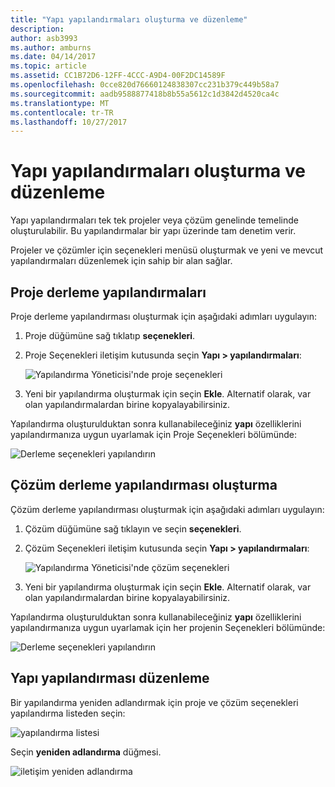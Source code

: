 ```yaml
---
title: "Yapı yapılandırmaları oluşturma ve düzenleme"
description: 
author: asb3993
ms.author: amburns
ms.date: 04/14/2017
ms.topic: article
ms.assetid: CC1B72D6-12FF-4CCC-A9D4-00F2DC14589F
ms.openlocfilehash: 0cce820d76660124838307cc231b379c449b58a7
ms.sourcegitcommit: aadb9588877418b8b55a5612c1d3842d4520ca4c
ms.translationtype: MT
ms.contentlocale: tr-TR
ms.lasthandoff: 10/27/2017
---
```

# <a name="creating-and-editing-build-configurations"></a>Yapı yapılandırmaları oluşturma ve düzenleme

Yapı yapılandırmaları tek tek projeler veya çözüm genelinde temelinde oluşturulabilir. Bu yapılandırmalar bir yapı üzerinde tam denetim verir.

Projeler ve çözümler için seçenekleri menüsü oluşturmak ve yeni ve mevcut yapılandırmaları düzenlemek için sahip bir alan sağlar.

## <a name="creating-a-project-build-configurations"></a>Proje derleme yapılandırmaları

Proje derleme yapılandırması oluşturmak için aşağıdaki adımları uygulayın:

1. Proje düğümüne sağ tıklatıp **seçenekleri**.

2. Proje Seçenekleri iletişim kutusunda seçin **Yapı > yapılandırmaları**:

    ![Yapılandırma Yöneticisi'nde proje seçenekleri](media/create-and-edit-configurations-image2.png)

3. Yeni bir yapılandırma oluşturmak için seçin **Ekle**. Alternatif olarak, var olan yapılandırmalardan birine kopyalayabilirsiniz.

Yapılandırma oluşturulduktan sonra kullanabileceğiniz **yapı** özelliklerini yapılandırmanıza uygun uyarlamak için Proje Seçenekleri bölümünde:

![Derleme seçenekleri yapılandırın](media/create-and-edit-configurations-image3.png)

## <a name="creating-a-solution-build-configuration"></a>Çözüm derleme yapılandırması oluşturma

Çözüm derleme yapılandırması oluşturmak için aşağıdaki adımları uygulayın:


1. Çözüm düğümüne sağ tıklayın ve seçin **seçenekleri**.

2. Çözüm Seçenekleri iletişim kutusunda seçin **Yapı > yapılandırmaları**:
    
    ![Yapılandırma Yöneticisi'nde çözüm seçenekleri](media/create-and-edit-configurations-image1.png)

3. Yeni bir yapılandırma oluşturmak için seçin **Ekle**. Alternatif olarak, var olan yapılandırmalardan birine kopyalayabilirsiniz.

Yapılandırma oluşturulduktan sonra kullanabileceğiniz **yapı** özelliklerini yapılandırmanıza uygun uyarlamak için her projenin Seçenekleri bölümünde:

![Derleme seçenekleri yapılandırın](media/create-and-edit-configurations-image3.png) 

## <a name="editing-a-build-configuration"></a>Yapı yapılandırması düzenleme

Bir yapılandırma yeniden adlandırmak için proje ve çözüm seçenekleri yapılandırma listeden seçin:

![yapılandırma listesi](media/create-and-edit-configurations-image4.png) 

Seçin **yeniden adlandırma** düğmesi.

![iletişim yeniden adlandırma](media/create-and-edit-configurations-image5.png) 
